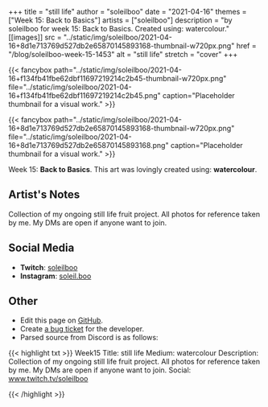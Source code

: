 +++
title =       "still life"
author =      "soleilboo"
date =        "2021-04-16"
themes =      ["Week 15: Back to Basics"]
artists =     ["soleilboo"]
description = "by soleilboo for week 15: Back to Basics. Created using: watercolour."
[[images]]
              src = "../static/img/soleilboo/2021-04-16+8d1e713769d527db2e65870145893168-thumbnail-w720px.png"
              href = "/blog/soleilboo-week-15-1453"
              alt = "still life"
              stretch = "cover"
+++


{{< fancybox path="../static/img/soleilboo/2021-04-16+f134fb41fbe62dbf11697219214c2b45-thumbnail-w720px.png" file="../static/img/soleilboo/2021-04-16+f134fb41fbe62dbf11697219214c2b45.png" caption="Placeholder thumbnail for a visual work." >}}

{{< fancybox path="../static/img/soleilboo/2021-04-16+8d1e713769d527db2e65870145893168-thumbnail-w720px.png" file="../static/img/soleilboo/2021-04-16+8d1e713769d527db2e65870145893168.png" caption="Placeholder thumbnail for a visual work." >}}


Week 15: **Back to Basics**. This art was lovingly created using: **watercolour**.

## Artist's Notes

Collection of my ongoing still life fruit project. All photos for reference taken by me. My DMs are open if anyone want to join.

## Social Media

- **Twitch**: <a href='https://twitch.tv/soleilboo' target='_blank'>soleilboo</a>
- **Instagram**: <a href='https://instagram.com/soleil.boo' target='_blank'>soleil.boo</a>

## Other

- Edit this page on [GitHub](https://github.com/teaminkling/web-refresh/edit/main/content/blog/soleilboo-week-15-1453.md).
- Create [a bug ticket](https://github.com/teaminkling/web-refresh/issues/new?assignees=&labels=bug&template=problem-report.md&title=) for the developer.
- Parsed source from Discord is as follows:

{{< highlight txt >}}
Week15
Title: still life 
Medium: watercolour 
Description: Collection of my ongoing still life fruit project. All photos for reference taken by me. My DMs are open if anyone want to join. 
Social: www.twitch.tv/soleilboo


{{< /highlight >}}